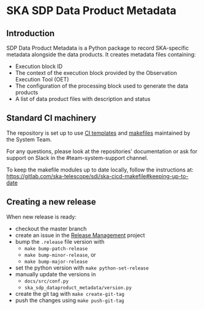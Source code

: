 # SKA SDP Data Product Metadata

## Introduction

SDP Data Product Metadata is a Python package to record SKA-specific metadata alongside
the data products. It creates metadata files containing:
- Execution block ID
- The context of the execution block provided by the Observation Execution Tool (OET)
- The configuration of the processing block used to generate the data products
- A list of data product files with description and status

## Standard CI machinery

The repository is set up to use [CI templates](https://gitlab.com/ska-telescope/templates-repository)
and [makefiles](https://gitlab.com/ska-telescope/sdi/ska-cicd-makefile) maintained by the System Team.

For any questions, please look at the repositories' documentation or ask for support on Slack
in the #team-system-support channel.

To keep the makefile modules up to date locally, follow the instructions at:
https://gitlab.com/ska-telescope/sdi/ska-cicd-makefile#keeping-up-to-date

## Creating a new release

When new release is ready:

  - checkout the master branch
  - create an issue in the [Release Management](https://jira.skatelescope.org/projects/REL/summary) project
  - bump the `.release` file version with
    - `make bump-patch-release`
    - `make bump-minor-release`, or
    - `make bump-major-release`
  - set the python version with `make python-set-release`
  - manually update the versions in
    - `docs/src/conf.py`
    - `ska_sdp_dataproduct_metadata/version.py`
  - create the git tag with `make create-git-tag`
  - push the changes using `make push-git-tag`